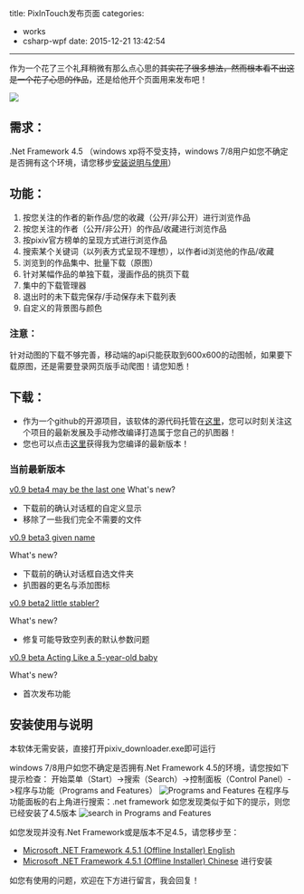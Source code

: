 title: PixInTouch发布页面
categories:
  - works
  - csharp-wpf
date: 2015-12-21 13:42:54
---


作为一个花了三个礼拜稍微有那么点心思的~~其实花了很多想法，然而根本看不出这是一个花了心思的作品~~，还是给他开个页面用来发布吧！

<!-- more -->

![](https://dn-xingoxu.qbox.me/works/pixivDownloader/screenshots/Capture3.PNG)


## 需求：
.Net Framework 4.5
（windows xp将不受支持，windows 7/8用户如您不确定是否拥有这个环境，请您移步[安装说明与使用](#instruction)）

## 功能：
1. 按您关注的作者的新作品/您的收藏（公开/非公开）进行浏览作品
2. 按您关注的作者（公开/非公开）的作品/收藏进行浏览作品
3. 按pixiv官方榜单的呈现方式进行浏览作品
4. 搜索某个关键词（以列表方式呈现不理想），以作者id浏览他的作品/收藏
5. 浏览到的作品集中、批量下载（原图）
6. 针对某幅作品的单独下载，漫画作品的挑页下载
7. 集中的下载管理器
8. 退出时的未下载完保存/手动保存未下载列表
9. 自定义的背景图与颜色

### 注意：
针对动图的下载不够完善，移动端的api只能获取到600x600的动图帧，如果要下载原图，还是需要登录网页版手动爬图！请您知悉！

## 下载：
* 作为一个github的开源项目，该软体的源代码托管在[这里](https://github.com/xingoxu/pixivDownloader-WPF)，您可以时刻关注这个项目的最新发展及手动修改编译打造属于您自己的扒图器！
* 您也可以点击[这里](https://github.com/xingoxu/pixivDownloader-WPF/releases)获得我为您编译的最新版本！

### 当前最新版本
[v0.9 beta4 may be the last one](https://github.com/xingoxu/pixivDownloader-WPF/releases/tag/v0.9beta4)
What's new?
- 下载前的确认对话框的自定义显示
- 移除了一些我们完全不需要的文件
  
[v0.9 beta3 given name](https://github.com/xingoxu/pixivDownloader-WPF/releases/tag/v0.9beta3)

What's new?
- 下载前的确认对话框自选文件夹
- 扒图器的更名与添加图标

[v0.9 beta2 little stabler?](https://github.com/xingoxu/pixivDownloader-WPF/releases/tag/v0.9beta2)

What's new?
- 修复可能导致空列表的默认参数问题

[v0.9 beta Acting Like a 5-year-old baby](https://github.com/xingoxu/pixivDownloader-WPF/releases/tag/v0.9beta)

What's new?
- 首次发布功能

<span id="instruction"></span>
## 安装使用与说明

本软体无需安装，直接打开pixiv_downloader.exe即可运行

windows 7/8用户如您不确定是否拥有.Net Framework 4.5的环境，请您按如下提示检查：
开始菜单（Start）->搜索（Search）->控制面板（Control Panel）->程序与功能（Programs and Features）
![Programs and Features](https://dn-xingoxu.qbox.me/works/pixivDownloader/setup-instructions/Capture.PNG)
在程序与功能面板的右上角进行搜索：.net framework
如您发现类似于如下的提示，则您已经安装了4.5版本
![search in Programs and Features](https://dn-xingoxu.qbox.me/works/pixivDownloader/setup-instructions/Capture2.PNG)

如您发现并没有.Net Framework或是版本不足4.5，请您移步至：
- [Microsoft .NET Framework 4.5.1 (Offline Installer) English](https://www.microsoft.com/en-us/download/details.aspx?id=40779)
- [Microsoft .NET Framework 4.5.1 (Offline Installer) Chinese](https://www.microsoft.com/zh-cn/download/details.aspx?id=40779)
进行安装

如您有使用的问题，欢迎在下方进行留言，我会回复！

